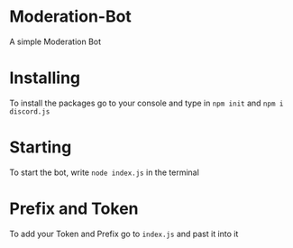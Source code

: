 # Moderation-Bot
A simple Moderation Bot

# Installing
To install the packages go to your console and type in `npm init` and `npm i discord.js`

# Starting
To start the bot, write `node index.js` in the terminal

# Prefix and Token
To add your Token and Prefix go to `index.js` and past it into it
